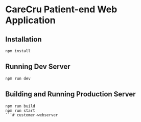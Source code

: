# CareCru Patient-end Web Application

## Installation

```
npm install
```

## Running Dev Server

```
npm run dev
```

## Building and Running Production Server

```
npm run build
npm run start
```# customer-webserver
